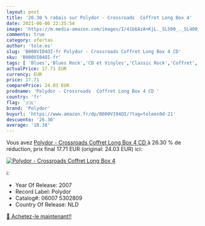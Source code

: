 ```yaml
---
layout: post
title: '26.30 % rabais sur Polydor - Crossroads  Coffret Long Box 4'
date: 2021-06-06 22:25:54
image: 'https://m.media-amazon.com/images/I/41b6AzA+KjL._SL500_._SL400_.jpg'
comments: true
category: ofertas
author: 'tole.es'
slug: 'B000VI04OI-fr Polydor - Crossroads Coffret Long Box 4 CD'
sku: 'B000VI04OI-fr'
tags: [ 'Blues','Blues Rock','CD et Vinyles','Classic Rock','Coffret','Featured Categories','Genres','Hard Rock','Hard Rock et Metal','Pop','Pop Rock','Rock','Rock n Roll','Rock psychédélique','Rock rétro','polydor', ]
actualPrice: 17.71 EUR
currency: EUR
price: 17.71
comparePrice: 24.03 EUR
prodname: 'Polydor - Crossroads  Coffret Long Box 4 CD '
country: 'fr'
flag: '🇫🇷'
brand: 'Polydor'
buyurl: 'https://www.amazon.fr/dp/B000VI04OI/?tag=tolees0d-21'
descuento: '26.30'
average: '18.38'
---
```


Vous avez [Polydor - Crossroads  Coffret Long Box 4 CD ](https://www.amazon.fr/dp/B000VI04OI/?tag=tolees0d-21)  à  26.30 % de réduction, prix final  17.71 EUR (original: 24.03 EUR) ici:

[![Polydor - Crossroads  Coffret Long Box 4](https://m.media-amazon.com/images/I/41b6AzA+KjL._SL500_._SL400_.jpg)](https://www.amazon.fr/dp/B000VI04OI/?tag=tolees0d-21)

ℹ️:

- Year Of Release: 2007
- Record Label: Polydor
- Catalog#: 06007 5302809
- Country Of Release: NLD

[🛒 Achetez-le maintenant!!](https://www.amazon.fr/dp/B000VI04OI/?tag=tolees0d-21)
